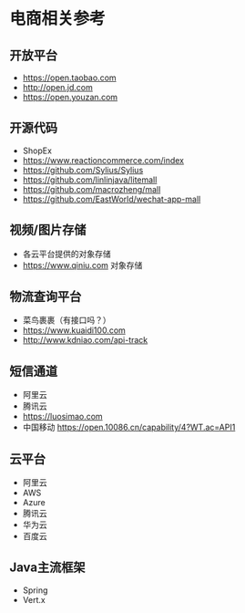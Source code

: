 # 电商相关参考


## 开放平台
* https://open.taobao.com
* http://open.jd.com
* https://open.youzan.com


## 开源代码
* ShopEx 
* https://www.reactioncommerce.com/index
* https://github.com/Sylius/Sylius
* https://github.com/linlinjava/litemall  
* https://github.com/macrozheng/mall  
* https://github.com/EastWorld/wechat-app-mall  


## 视频/图片存储
* 各云平台提供的对象存储
* https://www.qiniu.com 对象存储

## 物流查询平台
* 菜鸟裹裹（有接口吗？）  
* https://www.kuaidi100.com  
* http://www.kdniao.com/api-track  


## 短信通道
* 阿里云
* 腾讯云
* https://luosimao.com
* 中国移动 https://open.10086.cn/capability/4?WT.ac=API1


## 云平台
* 阿里云
* AWS 
* Azure
* 腾讯云
* 华为云
* 百度云



## Java主流框架
* Spring 
* Vert.x